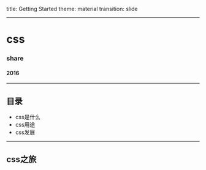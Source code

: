 title: Getting Started
theme: material
transition: slide

---

# css
### share
#### 2016

---

## 目录

* css是什么
* css用途
* css发展

---

## css之旅

